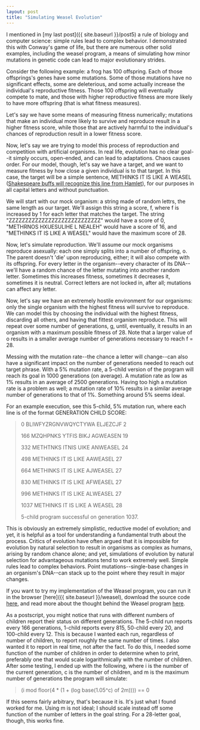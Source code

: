 ```yaml
---
layout: post
title: "Simulating Weasel Evolution"
---
```


I mentioned in [my last post]({{ site.baseurl }}/post5) a rule of biology and computer science: simple rules lead to complex behavior. I demonstrated this with Conway's game of life, but there are numerous other solid examples, including the weasel program, a means of simulating how minor mutations in genetic code can lead to major evolutionary strides.

Consider the following example: a frog has 100 offspring. Each of those offsprings's genes have some mutations. Some of those mutations have no significant effects, some are deleterious, and some actually increase the individual's reproductive fitness. Those 100 offspring will eventually compete to mate, and those with higher reproductive fitness are more likely to have more offspring (that is what fitness measures).

Let's say we have some means of measuring fitness numerically; mutations that make an individual more likely to survive and reproduce result in a higher fitness score, while those that are actively harmful to the individual's chances of reproduction result in a lower fitness score.

Now, let's say we are trying to model this process of reproduction and competition with artificial organisms. In real life, evolution has no clear goal--it simply occurs, open-ended, and can lead to adaptations. Chaos causes order. For our model, though, let's say we have a target, and we want to measure fitness by how close a given individual is to that target. In this case, the target will be a simple sentence, METHINKS IT IS LIKE A WEASEL ([Shakespeare buffs will recognize this line from Hamlet](https://www.gutenberg.org/files/1524/1524-h/1524-h.htm#sceneIII_8.2)), for our purposes in all capital letters and without punctuation.

We will start with our mock organism: a string made of random lettrs, the same length as our target. We'll assign this string a score, f, where f is increased by 1 for each letter that matches the target. The string "ZZZZZZZZZZZZZZZZZZZZZZZZZZZZ" would have a score of 0, "METHRNOS HXUESULIHE L NEALEH" would have a score of 16, and "METHINKS IT IS LIKE A WEASEL" would have the maximum score of 28.

Now, let's simulate reproduction. We'll assume our mock organisms reproduce asexually: each one simply splits into a number of offspring, o. The parent doesn't 'die' upon reproducing, either; it will also compete with its offspring. For every letter in the organism--every character of its DNA--we'll have a random chance of the letter mutating into another random letter. Sometimes this increases fitness, sometimes it decreases it, sometimes it is neutral. Correct letters are not locked in, after all; mutations can affect any letter.

Now, let's say we have an extremely hostile environment for our organisms: only the single organism with the highest fitness will survive to reproduce. We can model this by choosing the individual with the highest fitness, discarding all others, and having that fittest organism reproduce. This will repeat over some number of generations, g, until, eventually, it results in an organism with a maximum possible fitness of 28. Note that a larger value of o results in a smaller average number of generations necessary to reach f = 28.

Messing with the mutation rate--the chance a letter will change--can also have a significant impact on the number of generations needed to reach out target phrase. With a 5% mutation rate, a 5-child version of the program will reach its goal in 1000 generations (on average). A mutation rate as low as 1% results in an average of 2500 generations. Having too high a mutation rate is a problem as well; a mutation rate of 10% results in a similar average number of generations to that of 1%. Something around 5% seems ideal.

For an example execution, see this 5-child, 5% mutation run, where each line is of the format GENERATION CHILD SCORE:

>0 BLIWFYZRGNVWQYCTYWA ELJEZCJF 2
>
>166 MZQHPNKS YTFIS BIKJ AGWEASEN 19
>
>332 METHTNKS ITNIS UIKE ANWEASEL 24
>
>498 METHINKS IT IS LIKE AAWEASEL 27
>
>664 METHINKS IT IS LIKE AJWEASEL 27
>
>830 METHINKS IT IS LIKE AFWEASEL 27
>
>996 METHINKS IT IS LIKE ALWEASEL 27
>
>1037 METHINKS IT IS LIKE A WEASEL 28
>
>5-child program successful on generation 1037.

This is obviously an extremely simplistic, reductive model of evolution; and yet, it is helpful as a tool for understanding a fundamental truth about the process. Critics of evolution have often argued that it is impossible for evolution by natural selection to result in organisms as complex as humans, arising by random chance alone; and yet, simulations of evolution by natural selection for advantageous mutations tend to work extremely well. Simple rules lead to complex behaviors. Point mutations--single-base changes in an organism's DNA--can stack up to the point where they result in major changes.

If you want to try my implementation of the Weasel program, you can run it in the browser [here]({{ site.baseurl }}/weasel), download the source code [here](https://github.com/LevBernstein/Weasel), and read more about the thought behind the Weasel program [here](https://en.wikipedia.org/wiki/Weasel_program).

As a postscript, you might notice that runs with different numbers of children report their status on different generations. The 5-child run reports every 166 generations, 1-child reports every 815, 50-child every 20, and 100-child every 12. This is because I wanted each run, regardless of number of children, to report roughly the same number of times. I also wanted it to report in real time, not after the fact. To do this, I needed some function of the number of children in order to determine when to print, preferably one that would scale logarithmically with the number of children. After some testing, I ended up with the following, where i is the number of the current generation, c is the number of children, and m is the maximum number of generations the program will simulate:

> (i mod floor(4 * (1 + (log base(1.05^c) of 2m)))) == 0

If this seems fairly arbitrary, that's because it is. It's just what I found worked for me. Using m is not ideal; I should scale instead off some function of the number of letters in the goal string. For a 28-letter goal, though, this works fine.
